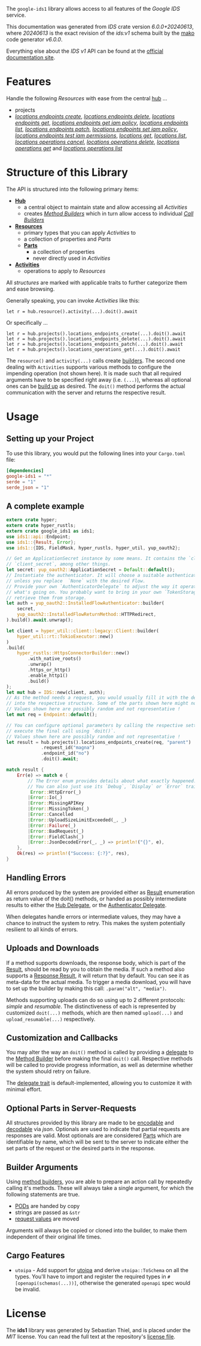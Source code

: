 <!---
DO NOT EDIT !
This file was generated automatically from 'src/generator/templates/api/README.md.mako'
DO NOT EDIT !
-->
The `google-ids1` library allows access to all features of the *Google IDS* service.

This documentation was generated from *IDS* crate version *6.0.0+20240613*, where *20240613* is the exact revision of the *ids:v1* schema built by the [mako](http://www.makotemplates.org/) code generator *v6.0.0*.

Everything else about the *IDS* *v1* API can be found at the
[official documentation site](https://cloud.google.com/).
# Features

Handle the following *Resources* with ease from the central [hub](https://docs.rs/google-ids1/6.0.0+20240613/google_ids1/IDS) ...

* projects
 * [*locations endpoints create*](https://docs.rs/google-ids1/6.0.0+20240613/google_ids1/api::ProjectLocationEndpointCreateCall), [*locations endpoints delete*](https://docs.rs/google-ids1/6.0.0+20240613/google_ids1/api::ProjectLocationEndpointDeleteCall), [*locations endpoints get*](https://docs.rs/google-ids1/6.0.0+20240613/google_ids1/api::ProjectLocationEndpointGetCall), [*locations endpoints get iam policy*](https://docs.rs/google-ids1/6.0.0+20240613/google_ids1/api::ProjectLocationEndpointGetIamPolicyCall), [*locations endpoints list*](https://docs.rs/google-ids1/6.0.0+20240613/google_ids1/api::ProjectLocationEndpointListCall), [*locations endpoints patch*](https://docs.rs/google-ids1/6.0.0+20240613/google_ids1/api::ProjectLocationEndpointPatchCall), [*locations endpoints set iam policy*](https://docs.rs/google-ids1/6.0.0+20240613/google_ids1/api::ProjectLocationEndpointSetIamPolicyCall), [*locations endpoints test iam permissions*](https://docs.rs/google-ids1/6.0.0+20240613/google_ids1/api::ProjectLocationEndpointTestIamPermissionCall), [*locations get*](https://docs.rs/google-ids1/6.0.0+20240613/google_ids1/api::ProjectLocationGetCall), [*locations list*](https://docs.rs/google-ids1/6.0.0+20240613/google_ids1/api::ProjectLocationListCall), [*locations operations cancel*](https://docs.rs/google-ids1/6.0.0+20240613/google_ids1/api::ProjectLocationOperationCancelCall), [*locations operations delete*](https://docs.rs/google-ids1/6.0.0+20240613/google_ids1/api::ProjectLocationOperationDeleteCall), [*locations operations get*](https://docs.rs/google-ids1/6.0.0+20240613/google_ids1/api::ProjectLocationOperationGetCall) and [*locations operations list*](https://docs.rs/google-ids1/6.0.0+20240613/google_ids1/api::ProjectLocationOperationListCall)




# Structure of this Library

The API is structured into the following primary items:

* **[Hub](https://docs.rs/google-ids1/6.0.0+20240613/google_ids1/IDS)**
    * a central object to maintain state and allow accessing all *Activities*
    * creates [*Method Builders*](https://docs.rs/google-ids1/6.0.0+20240613/google_ids1/common::MethodsBuilder) which in turn
      allow access to individual [*Call Builders*](https://docs.rs/google-ids1/6.0.0+20240613/google_ids1/common::CallBuilder)
* **[Resources](https://docs.rs/google-ids1/6.0.0+20240613/google_ids1/common::Resource)**
    * primary types that you can apply *Activities* to
    * a collection of properties and *Parts*
    * **[Parts](https://docs.rs/google-ids1/6.0.0+20240613/google_ids1/common::Part)**
        * a collection of properties
        * never directly used in *Activities*
* **[Activities](https://docs.rs/google-ids1/6.0.0+20240613/google_ids1/common::CallBuilder)**
    * operations to apply to *Resources*

All *structures* are marked with applicable traits to further categorize them and ease browsing.

Generally speaking, you can invoke *Activities* like this:

```Rust,ignore
let r = hub.resource().activity(...).doit().await
```

Or specifically ...

```ignore
let r = hub.projects().locations_endpoints_create(...).doit().await
let r = hub.projects().locations_endpoints_delete(...).doit().await
let r = hub.projects().locations_endpoints_patch(...).doit().await
let r = hub.projects().locations_operations_get(...).doit().await
```

The `resource()` and `activity(...)` calls create [builders][builder-pattern]. The second one dealing with `Activities`
supports various methods to configure the impending operation (not shown here). It is made such that all required arguments have to be
specified right away (i.e. `(...)`), whereas all optional ones can be [build up][builder-pattern] as desired.
The `doit()` method performs the actual communication with the server and returns the respective result.

# Usage

## Setting up your Project

To use this library, you would put the following lines into your `Cargo.toml` file:

```toml
[dependencies]
google-ids1 = "*"
serde = "1"
serde_json = "1"
```

## A complete example

```Rust
extern crate hyper;
extern crate hyper_rustls;
extern crate google_ids1 as ids1;
use ids1::api::Endpoint;
use ids1::{Result, Error};
use ids1::{IDS, FieldMask, hyper_rustls, hyper_util, yup_oauth2};

// Get an ApplicationSecret instance by some means. It contains the `client_id` and
// `client_secret`, among other things.
let secret: yup_oauth2::ApplicationSecret = Default::default();
// Instantiate the authenticator. It will choose a suitable authentication flow for you,
// unless you replace  `None` with the desired Flow.
// Provide your own `AuthenticatorDelegate` to adjust the way it operates and get feedback about
// what's going on. You probably want to bring in your own `TokenStorage` to persist tokens and
// retrieve them from storage.
let auth = yup_oauth2::InstalledFlowAuthenticator::builder(
    secret,
    yup_oauth2::InstalledFlowReturnMethod::HTTPRedirect,
).build().await.unwrap();

let client = hyper_util::client::legacy::Client::builder(
    hyper_util::rt::TokioExecutor::new()
)
.build(
    hyper_rustls::HttpsConnectorBuilder::new()
        .with_native_roots()
        .unwrap()
        .https_or_http()
        .enable_http1()
        .build()
);
let mut hub = IDS::new(client, auth);
// As the method needs a request, you would usually fill it with the desired information
// into the respective structure. Some of the parts shown here might not be applicable !
// Values shown here are possibly random and not representative !
let mut req = Endpoint::default();

// You can configure optional parameters by calling the respective setters at will, and
// execute the final call using `doit()`.
// Values shown here are possibly random and not representative !
let result = hub.projects().locations_endpoints_create(req, "parent")
             .request_id("magna")
             .endpoint_id("no")
             .doit().await;

match result {
    Err(e) => match e {
        // The Error enum provides details about what exactly happened.
        // You can also just use its `Debug`, `Display` or `Error` traits
         Error::HttpError(_)
        |Error::Io(_)
        |Error::MissingAPIKey
        |Error::MissingToken(_)
        |Error::Cancelled
        |Error::UploadSizeLimitExceeded(_, _)
        |Error::Failure(_)
        |Error::BadRequest(_)
        |Error::FieldClash(_)
        |Error::JsonDecodeError(_, _) => println!("{}", e),
    },
    Ok(res) => println!("Success: {:?}", res),
}

```
## Handling Errors

All errors produced by the system are provided either as [Result](https://docs.rs/google-ids1/6.0.0+20240613/google_ids1/common::Result) enumeration as return value of
the doit() methods, or handed as possibly intermediate results to either the
[Hub Delegate](https://docs.rs/google-ids1/6.0.0+20240613/google_ids1/common::Delegate), or the [Authenticator Delegate](https://docs.rs/yup-oauth2/*/yup_oauth2/trait.AuthenticatorDelegate.html).

When delegates handle errors or intermediate values, they may have a chance to instruct the system to retry. This
makes the system potentially resilient to all kinds of errors.

## Uploads and Downloads
If a method supports downloads, the response body, which is part of the [Result](https://docs.rs/google-ids1/6.0.0+20240613/google_ids1/common::Result), should be
read by you to obtain the media.
If such a method also supports a [Response Result](https://docs.rs/google-ids1/6.0.0+20240613/google_ids1/common::ResponseResult), it will return that by default.
You can see it as meta-data for the actual media. To trigger a media download, you will have to set up the builder by making
this call: `.param("alt", "media")`.

Methods supporting uploads can do so using up to 2 different protocols:
*simple* and *resumable*. The distinctiveness of each is represented by customized
`doit(...)` methods, which are then named `upload(...)` and `upload_resumable(...)` respectively.

## Customization and Callbacks

You may alter the way an `doit()` method is called by providing a [delegate](https://docs.rs/google-ids1/6.0.0+20240613/google_ids1/common::Delegate) to the
[Method Builder](https://docs.rs/google-ids1/6.0.0+20240613/google_ids1/common::CallBuilder) before making the final `doit()` call.
Respective methods will be called to provide progress information, as well as determine whether the system should
retry on failure.

The [delegate trait](https://docs.rs/google-ids1/6.0.0+20240613/google_ids1/common::Delegate) is default-implemented, allowing you to customize it with minimal effort.

## Optional Parts in Server-Requests

All structures provided by this library are made to be [encodable](https://docs.rs/google-ids1/6.0.0+20240613/google_ids1/common::RequestValue) and
[decodable](https://docs.rs/google-ids1/6.0.0+20240613/google_ids1/common::ResponseResult) via *json*. Optionals are used to indicate that partial requests are responses
are valid.
Most optionals are are considered [Parts](https://docs.rs/google-ids1/6.0.0+20240613/google_ids1/common::Part) which are identifiable by name, which will be sent to
the server to indicate either the set parts of the request or the desired parts in the response.

## Builder Arguments

Using [method builders](https://docs.rs/google-ids1/6.0.0+20240613/google_ids1/common::CallBuilder), you are able to prepare an action call by repeatedly calling it's methods.
These will always take a single argument, for which the following statements are true.

* [PODs][wiki-pod] are handed by copy
* strings are passed as `&str`
* [request values](https://docs.rs/google-ids1/6.0.0+20240613/google_ids1/common::RequestValue) are moved

Arguments will always be copied or cloned into the builder, to make them independent of their original life times.

[wiki-pod]: http://en.wikipedia.org/wiki/Plain_old_data_structure
[builder-pattern]: http://en.wikipedia.org/wiki/Builder_pattern
[google-go-api]: https://github.com/google/google-api-go-client

## Cargo Features

* `utoipa` - Add support for [utoipa](https://crates.io/crates/utoipa) and derive `utoipa::ToSchema` on all
the types. You'll have to import and register the required types in `#[openapi(schemas(...))]`, otherwise the
generated `openapi` spec would be invalid.


# License
The **ids1** library was generated by Sebastian Thiel, and is placed
under the *MIT* license.
You can read the full text at the repository's [license file][repo-license].

[repo-license]: https://github.com/Byron/google-apis-rsblob/main/LICENSE.md

